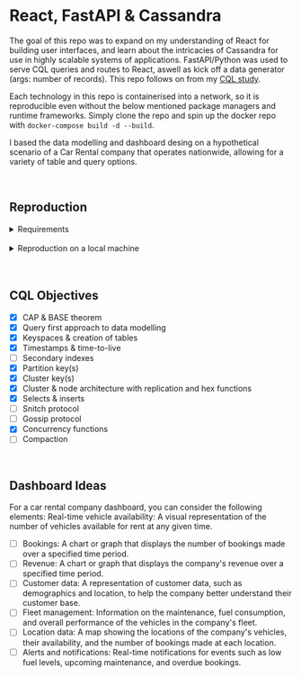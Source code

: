 
# React, FastAPI & Cassandra


The goal of this repo was to expand on my understanding of React for building user interfaces, and learn about the intricacies of Cassandra for use in highly scalable systems of applications.  FastAPI/Python was used to serve CQL queries and routes to React, aswell as kick off a data generator (args: number of records).  This repo follows on from my [CQL study](https://github.com/jordanhoare/cql-study).

Each technology in this repo is containerised into a network, so it is reproducible even without the below mentioned package managers and runtime frameworks.  Simply clone the repo and spin up the docker repo with ```docker-compose build -d --build```.

I based the data modelling and dashboard desing on a hypothetical scenario of a Car Rental company that operates nationwide, allowing for a variety of table and query options. 

<br>

## Reproduction

<details>
  <summary>Requirements</summary>

<br>

- [Git](https://git-scm.com/) for command-line interface 
- [Poetry](https://python-poetry.org/docs/) package manager for Python
- [Npm](https://docs.npmjs.com/downloading-and-installing-node-js-and-npm) package manager for JavaScript
- [Node](https://nodejs.org/en/download/) runtime framework for JavaScript
- [Docker](https://docs.docker.com/get-docker/) for developing, shipping, and running applications

</details>

<br>

<details>
  <summary>Reproduction on a local machine</summary>

<br>

- Clone the GitHub repository to an empty folder on your local machine:
    ```
    gh repo clone jordanhoare/fastapi-react-cassandra-dashboard
    ```
- Initialise poetry:
    ```
    cd backend
    poetry install
    ```
- Initialise npm:
    ```
    cd frontend
    npm install
    ```
- Build the docker repo:
    ```
    docker-compose build -d --build
    ```

</details>


<br>

<br>


## CQL Objectives
- [x] CAP & BASE theorem 
- [x] Query first approach to data modelling
- [x] Keyspaces & creation of tables
- [x] Timestamps & time-to-live
- [ ] Secondary indexes
- [x] Partition key(s) 
- [x] Cluster key(s) 
- [x] Cluster & node architecture with replication and hex functions
- [x] Selects & inserts
- [ ] Snitch protocol
- [ ] Gossip protocol
- [x] Concurrency functions
- [ ] Compaction

<br> 

## Dashboard Ideas
For a car rental company dashboard, you can consider the following elements:
Real-time vehicle availability: A visual representation of the number of vehicles available for rent at any given time.

- [ ] Bookings: A chart or graph that displays the number of bookings made over a specified time period.
- [ ] Revenue: A chart or graph that displays the company's revenue over a specified time period.
- [ ] Customer data: A representation of customer data, such as demographics and location, to help the company better understand their customer base.
- [ ] Fleet management: Information on the maintenance, fuel consumption, and overall performance of the vehicles in the company's fleet.
- [ ] Location data: A map showing the locations of the company's vehicles, their availability, and the number of bookings made at each location.
- [ ] Alerts and notifications: Real-time notifications for events such as low fuel levels, upcoming maintenance, and overdue bookings.
